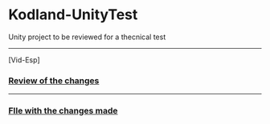 # Kodland-UnityTest
 Unity project to be reviewed for a thecnical test

---

[Vid-Esp]

### [Review of the changes](https://youtu.be/DeFLIedpwm4)

---

### [FIle with the changes made](/ChangesMade%20.md)